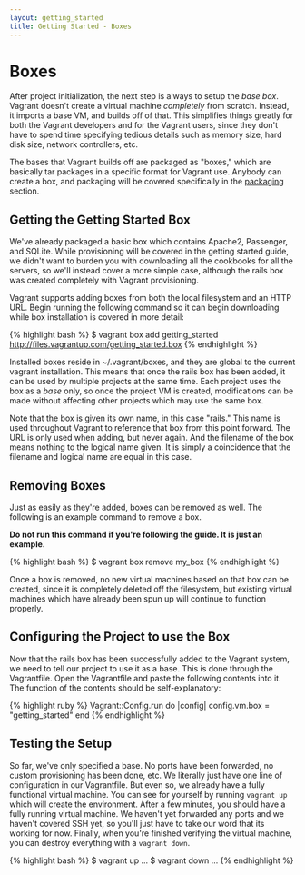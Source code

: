 ```yaml
---
layout: getting_started
title: Getting Started - Boxes
---
```

# Boxes

After project initialization, the next step is always to setup the
_base box_. Vagrant doesn't create a virtual machine _completely_ from
scratch. Instead, it imports a base VM, and builds off of that. This
simplifies things greatly for both the Vagrant developers and for the
Vagrant users, since they don't have to spend time specifying tedious
details such as memory size, hard disk size, network controllers, etc.

The bases that Vagrant builds off are packaged as "boxes," which are
basically tar packages in a specific format for Vagrant use. Anybody
can create a box, and packaging will be covered specifically in the
[packaging](/docs/getting-started/packaging.html) section.

## Getting the Getting Started Box

We've already packaged a basic box which contains Apache2, Passenger,
and SQLite. While provisioning will be covered in the getting started
guide, we didn't want to burden you with downloading all the cookbooks
for all the servers, so we'll instead cover a more simple case, although
the rails box was created completely with Vagrant provisioning.

Vagrant supports adding boxes from both the local filesystem and an
HTTP URL. Begin running the following command so it can begin downloading
while box installation is covered in more detail:

{% highlight bash %}
$ vagrant box add getting_started http://files.vagrantup.com/getting_started.box
{% endhighlight %}

Installed boxes reside in ~/.vagrant/boxes, and they are global to the current vagrant
installation. This means that once the rails box has been added, it can be used by
multiple projects at the same time. Each project uses the box as a _base_ only, so once the
project VM is created, modifications can be made without affecting other
projects which may use the same box.

Note that the box is given its own name, in this case "rails." This name
is used throughout Vagrant to reference that box from this point forward.
The URL is only used when adding, but never again. And the filename of the
box means nothing to the logical name given. It is simply a coincidence that
the filename and logical name are equal in this case.

## Removing Boxes

Just as easily as they're added, boxes can be removed as well. The following
is an example command to remove a box.

**Do not run this command if you're following the guide. It is just an example.**

{% highlight bash %}
$ vagrant box remove my_box
{% endhighlight %}

Once a box is removed, no new virtual machines based on that box can be created,
since it is completely deleted off the filesystem, but existing virtual machines
which have already been spun up will continue to function properly.

## Configuring the Project to use the Box

Now that the rails box has been successfully added to the Vagrant system, we need
to tell our project to use it as a base. This is done through the Vagrantfile.
Open the Vagrantfile and paste the following contents into it. The function of the
contents should be self-explanatory:

{% highlight ruby %}
Vagrant::Config.run do |config|
  config.vm.box = "getting_started"
end
{% endhighlight %}

## Testing the Setup

So far, we've only specified a base. No ports have been forwarded, no custom provisioning
has been done, etc. We literally just have one line of configuration in our Vagrantfile.
But even so, we already have a fully functional virtual machine. You can see for yourself
by running `vagrant up` which will create the environment. After a few minutes, you should
have a fully running virtual machine. We haven't yet forwarded any ports and we haven't covered
SSH yet, so you'll just have to take our word that its working for now. Finally,
when you're finished verifying the virtual machine, you can destroy everything with a
`vagrant down`.

{% highlight bash %}
$ vagrant up
...
$ vagrant down
...
{% endhighlight %}
